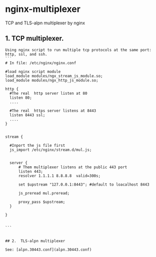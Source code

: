 # nginx-multiplexer
TCP  and TLS-alpn multiplexer  by nginx



## 1.  TCP  multiplexer.
    Using nginx script to run multiple tcp protocols at the same port:  http, ssl, and ssh.
    ```
    # In file: /etc/nginx/nginx.conf
    
    #load nginx script module
    load_module modules/ngx_stream_js_module.so;
    load_module modules/ngx_http_js_module.so;
    
    http {
      #The real  http server listen at 80
      listen 80;
      ....
      
      #The real  https server listens at 8443
      listen 8443 ssl;
      ....
    }
    
    
    stream { 
      
      #Inport the js file first
      js_import /etc/nginx/stream.d/mul.js;
      
      
      server {
          # Them multiplexer listens at the public 443 port
          listen 443;
          resolver 1.1.1.1 8.8.8.8  valid=300s;

          set $upstream "127.0.0.1:8443"; #default to loacalhost 8443

          js_preread mul.preread;

          proxy_pass $upstream;
      }

    }
    
    
    ```
    
    
    ## 2.  TLS-alpn multiplexer
    
    See: [alpn.30443.conf](alpn.30443.conf)
    
    
    
    
